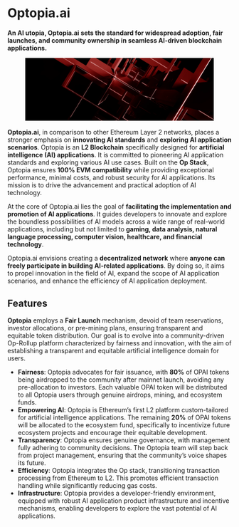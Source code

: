 # Optopia.ai

**An AI utopia, Optopia.ai sets the standard for widespread adoption, fair launches, and community ownership in seamless AI-driven blockchain applications.**

<figure><img src="../.gitbook/assets/image (4).png" alt=""><figcaption></figcaption></figure>

**Optopia.ai**, in comparison to other Ethereum Layer 2 networks, places a stronger emphasis on **innovating AI standards** and **exploring AI application scenarios**. Optopia is an **L2 Blockchain** specifically designed for **artificial intelligence (AI) applications**. It is committed to pioneering AI application standards and exploring various AI use cases. Built on the **Op Stack**, Optopia ensures **100% EVM compatibility** while providing exceptional performance, minimal costs, and robust security for AI applications. Its mission is to drive the advancement and practical adoption of AI technology.

At the core of Optopia.ai lies the goal of **facilitating the implementation and promotion of AI applications**. It guides developers to innovate and explore the boundless possibilities of AI models across a wide range of real-world applications, including but not limited to **gaming, data analysis, natural language processing, computer vision, healthcare, and financial technology**.

Optopia.ai envisions creating a **decentralized network** where **anyone can freely participate in building AI-related applications**. By doing so, it aims to propel innovation in the field of AI, expand the scope of AI application scenarios, and enhance the efficiency of AI application deployment.

## Features

**Optopia** employs a **Fair Launch** mechanism, devoid of team reservations, investor allocations, or pre-mining plans, ensuring transparent and equitable token distribution. Our goal is to evolve into a community-driven Op-Rollup platform characterized by fairness and innovation, with the aim of establishing a transparent and equitable artificial intelligence domain for users.

* **Fairness**: Optopia advocates for fair issuance, with **80%** of OPAI tokens being airdropped to the community after mainnet launch, avoiding any pre-allocation to investors. Each valuable OPAI token will be distributed to all Optopia users through genuine airdrops, mining, and ecosystem funds.
* **Empowering AI**: Optopia is Ethereum’s first L2 platform custom-tailored for artificial intelligence applications. The remaining **20%** of OPAI tokens will be allocated to the ecosystem fund, specifically to incentivize future ecosystem projects and encourage their equitable development.
* **Transparency**: Optopia ensures genuine governance, with management fully adhering to community decisions. The Optopia team will step back from project management, ensuring that the community’s voice shapes its future.
* **Efficiency**: Optopia integrates the Op stack, transitioning transaction processing from Ethereum to L2. This promotes efficient transaction handling while significantly reducing gas costs.
* **Infrastructure**: Optopia provides a developer-friendly environment, equipped with robust AI application product infrastructure and incentive mechanisms, enabling developers to explore the vast potential of AI applications.

